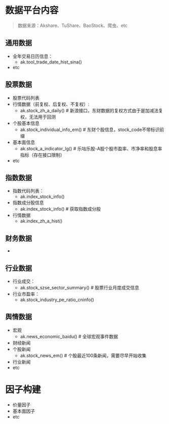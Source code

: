 # 数据平台内容
> 数据来源：Akshare、TuShare、BaoStock、爬虫、etc

## 通用数据
- 全年交易日历信息：
    - ak.tool_trade_date_hist_sina()
- etc

## 股票数据
- 股票代码列表
- 行情数据（前复权、后复权、不复权）: 
    - ak.stock_zh_a_daily() # 新浪接口，东财数据的复权方式由于是加减法复权，无法用于回测
- 个股基本信息
    - ak.stock_individual_info_em() # 东财个股信息，stock_code不带标识前缀
- 基本面信息
    - ak.stock_a_indicator_lg() # 乐咕乐股-A股个股市盈率、市净率和股息率指标（存在接口限制）
- etc

## 指数数据
- 指数代码列表：
    - ak.index_stock_info()
- 指数成分股信息
    - ak.index_stock_info() # 获取指数成分股
- 行情数据
    - ak.index_zh_a_hist()

## 财务数据
- 

## 行业数据
- 行业成交：
    - ak.stock_szse_sector_summary() # 股票行业月度成交信息
- 行业市盈率：
    - ak.stock_industry_pe_ratio_cninfo()

## 舆情数据
- 宏观
    - ak.news_economic_baidu() # 全球宏观事件数据
- 财经新闻
- 个股新闻
    - ak.stock_news_em() #  个股最近100条新闻，需要尽早开始收集
- 行业新闻
- etc

# 因子构建
- 价量因子
- 基本面因子
- etc
